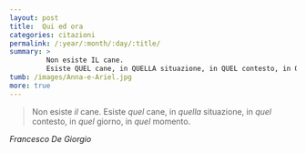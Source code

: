 ```yaml
---
layout: post
title:  Qui ed ora
categories: citazioni
permalink: /:year/:month/:day/:title/
summary: >
         Non esiste IL cane.
         Esiste QUEL cane, in QUELLA situazione, in QUEL contesto, in QUEL giorno, in QUEL momento.
tumb: /images/Anna-e-Ariel.jpg
more: true
---
```

<blockquote cite="Francesco De Giorgio">
<p>Non esiste <em>il</em> cane. Esiste <em>quel</em> cane, in <em>quella</em> situazione, in <em>quel</em> contesto, in <em>quel</em> giorno, in <em>quel</em> momento.</p>
</blockquote>
<cite>
  Francesco De Giorgio
</cite>
